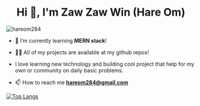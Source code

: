 <h1 align="center">Hi 👋, I'm Zaw Zaw Win (Hare Om)</h1>

<p align="left"> <img src="https://komarev.com/ghpvc/?username=hareom284&label=Profile%20views&color=0e75b6&style=flat" alt="hareom284" /> </p>

- 🌱 I’m currently learning **MERN stack**!

- 👨‍💻 All of my projects are available at my github repos!

- I love learning new technology and building cool project that help for my own or community on daily basic problems.

- 📫 How to reach me **hareom284@gmail.com**


[![Top Langs](https://github-readme-stats.vercel.app/api/top-langs/?username=hareom284)](https://github.com/hareom284/github-readme-stats)

